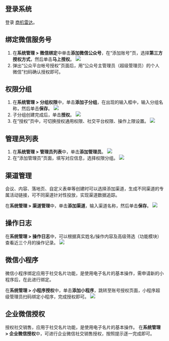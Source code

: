 ## 登录系统
登录 [商机雷达](https://ma.d.cloud.tencent.com)。
 
## 绑定微信服务号
1. 在**系统管理 > 微信绑定**中单击**添加微信公众号**，在“添加账号”页，选择**第三方授权方式**，然后单击**马上授权**。
![](https://main.qcloudimg.com/raw/c0fd46ec2df89ed826bfadc22fb4e476.png)
2. 弹出“公众平台帐号授权”页面后，用“公众号主管理员（超级管理员）的个人微信”扫码确认授权即可。

## 权限分组
1. 在**系统管理 > 分组权限**中，单击**添加子分组**，在出现的输入框中，输入分组名称，然后单击**保存**。
![](https://main.qcloudimg.com/raw/f878ffe12f90eb0402e9ba6ac06001d4.png)
2. 子分组创建完成后，单击**授权**。
![](https://main.qcloudimg.com/raw/02f58393a5161484af6b8191d9f2c68e.png)
3. 在“授权”页中，可切换授权通用权限、社交平台权限、操作上限设置。
![](https://main.qcloudimg.com/raw/e862eddb321edc895529dd0fe1268e39.png)

## 管理员列表
1. 在**系统管理 > 管理员列表**中，单击**添加管理员**。
![](https://main.qcloudimg.com/raw/c4e43160879f394537704d29751e222f.png)
2. 在“添加管理员”页面，填写对应信息，选择权限分组。
![](https://main.qcloudimg.com/raw/3e0ced3673198bd9e02faa66495daebb.png)
 
## 渠道管理
会议、内容、落地页、自定义表单等创建时可以选择添加渠道，生成不同渠道的专属活动链接，可不同渠道针对性投放，实现渠道数据追踪。

在**系统管理 > 渠道管理**中，单击**添加渠道**，输入渠道名称，然后单击**保存**。
![](https://main.qcloudimg.com/raw/19c50df2a5dafc7889e405cd4c9e9556.png)
 
## 操作日志
在**系统管理 > 操作日志**中，可以根据真实姓名/操作内容及高级筛选（功能模块）查看近三个月的操作记录。
 ![](https://main.qcloudimg.com/raw/659cb63b86a0ff04c1438aa9a4f56701.png)

## 微信小程序
微信小程序绑定应用于社交名片功能，是使用电子名片的基本操作，需申请新的小程序后，在此进行绑定。

在**系统管理 > 小程序授权**中，单击**添加小程序**，跳转至账号授权页面，小程序超级管理员扫码绑定小程序，完成授权即可。
![](https://main.qcloudimg.com/raw/cdfeba01c384fe7bb61c059200d99bed.png)

## 企业微信授权
授权社交销售，应用于社交名片功能，是使用电子名片的基本操作。
在**系统管理 > 企业微信授权**中，可进行企业微信社交销售授权，按照提示逐一完成即可。
